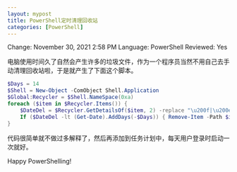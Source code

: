 ```yaml
---
layout: mypost
title: PowerShell定时清理回收站
categories: [PowerShell]
---
```


Change: November 30, 2021 2:58 PM
Language: PowerShell
Reviewed: Yes

电脑使用时间久了自然会产生许多的垃圾文件，作为一个程序员当然不用自己去手动清理回收站啦，于是就产生了下面这个脚本。

```powershell
$Days = 14
$Shell = New-Object -ComObject Shell.Application
$Global:Recycler = $Shell.NameSpace(0xa)
foreach ($item in $Recycler.Items()) {
    $DateDel = $Recycler.GetDetailsOf($item, 2) -replace "\u200f|\u200e", "" | get-date
    If ($DateDel -lt (Get-Date).AddDays(-$Days)) { Remove-Item -Path $item.Path -Confirm:$false -Force -Recurse }
}
```

代码很简单就不做过多解释了，然后再添加到任务计划中，每天用户登录时启动一次就好。

Happy PowerShelling!